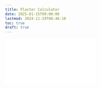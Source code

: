 ```yaml
---
title: Plaster Calculator
date: 2025-01-15T09:00:00
lastmod: 2024-11-29T08:46:10
toc: true
draft: true
---
```


![Link to included file content](../../../../sculpture/plaster-calculator.md)

